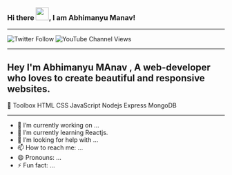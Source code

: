 ### Hi there <img src="https://raw.githubusercontent.com/MartinHeinz/MartinHeinz/master/wave.gif" width="30px">, I am Abhimanyu Manav!
---
<!--  sdc sdmpc mfsdkl mfm -->
<img alt="Twitter Follow" src="https://img.shields.io/twitter/follow/AbhimanyuManav?style=social">  <img alt="YouTube Channel Views" 
src="https://img.shields.io/youtube/channel/views/UCBLAJaZ2HzChzsrwP5k7JIg?style=social">

---

Hey I'm Abhimanyu MAnav ,  A web-developer who loves to create beautiful and responsive websites.
---


🧰 Toolbox
HTML CSS JavaScript Nodejs Express MongoDB

---


 <!--
**veerabhimanyu/veerabhimanyu** is a ✨ _special_ ✨ repository because its `README.md` (this file) appears on your GitHub profile.

Here are some ideas to get you started:
-->

- 🔭 I’m currently working on ...
- 🌱 I’m currently learning Reactjs.
- 🤔 I’m looking for help with ...
- 📫 How to reach me: ...
- 😄 Pronouns: ...
- ⚡ Fun fact: ...

